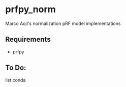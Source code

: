 # prfpy_norm
Marco Aqil's normalization pRF model implementations

## Requirements
 - prfpy

## To Do:

list conda
